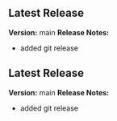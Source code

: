 ## Latest Release
**Version:** main
**Release Notes:**
- added git release
## Latest Release
**Version:** main
**Release Notes:**
- added git release

